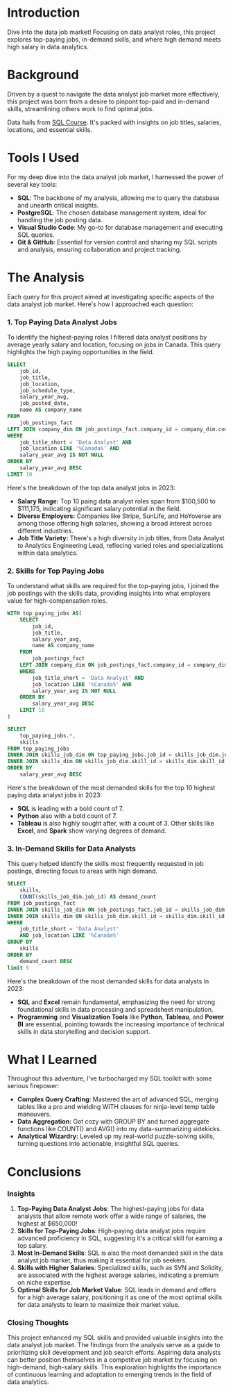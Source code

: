 # Introduction
Dive into the data job market! Focusing on data analyst roles, this project explores top-paying jobs, in-demand skills, and where high demand meets high salary in data analytics.

# Background
Driven by a quest to navigate the data analyst job market more effectively, this project was born from a desire to pinpont top-paid and in-demand skills, streamlining others work to find optimal jobs.

Data hails from [SQL Course](https://lukebarousse.com/sql). It's packed with insights on job titles, salaries, locations, and essential skills.
# Tools I Used
For my deep dive into the data analyst job market, I harnessed the power of several key tools:

- **SQL**: The backbone of my analysis, allowing me to query the database and unearth critical insights.
- **PostgreSQL**: The chosen database management system, ideal for handling the job posting data.
- **Visual Studio Code**: My go-to for database management and executing SQL queries.
- **Git & GitHub**: Essential for version control and sharing my SQL scripts and analysis, ensuring collaboration and project tracking. 
# The Analysis
Each query for this project aimed at investigating specific aspects of the data analyst job market. 
Here's how I approached each question:

### 1. Top Paying Data Analyst Jobs
To identify the highest-paying roles I filtered data analyst positions by average yearly salary and location, focusing on jobs in Canada. This query highlights the high paying opportunities in the field. 

```sql
SELECT
    job_id,
    job_title,
    job_location,
    job_schedule_type,
    salary_year_avg,
    job_posted_date,
    name AS company_name
FROM
    job_postings_fact
LEFT JOIN company_dim ON job_postings_fact.company_id = company_dim.company_id
WHERE
    job_title_short = 'Data Analyst' AND
    job_location LIKE '%Canada%' AND
    salary_year_avg IS NOT NULL
ORDER BY 
    salary_year_avg DESC
LIMIT 10
```
Here's the breakdown of the top data analyst jobs in 2023:
- **Salary Range:** Top 10 paing data analyst roles span from $100,500 to $111,175, indicating significant salary potential in the field.
- **Diverse Employers:** Companies like Stripe, SunLife, and HoYoverse are among those offering high salaries, showing a broad interest across different industries.
- **Job Title Variety:** There's a high diversity in job titles, from Data Analyst to Analytics Engineering Lead, reflecing varied roles and specializations within data analytics.

### 2. Skills for Top Paying Jobs
To understand what skills are required for the top-paying jobs, I joined the job postings with the skills data, providing insights into what employers value for high-compensation roles.

```sql
WITH top_paying_jobs AS(
    SELECT
        job_id,
        job_title,
        salary_year_avg,
        name AS company_name
    FROM
        job_postings_fact
    LEFT JOIN company_dim ON job_postings_fact.company_id = company_dim.company_id
    WHERE
        job_title_short = 'Data Analyst' AND
        job_location LIKE '%Canada%' AND
        salary_year_avg IS NOT NULL
    ORDER BY 
        salary_year_avg DESC
    LIMIT 10
)

SELECT 
    top_paying_jobs.*,
    skills
FROM top_paying_jobs
INNER JOIN skills_job_dim ON top_paying_jobs.job_id = skills_job_dim.job_id
INNER JOIN skills_dim ON skills_job_dim.skill_id = skills_dim.skill_id
ORDER BY
    salary_year_avg DESC
```
Here's the breakdown of the most demanded skills for the top 10 highest paying data analyst jobs in 2023:
- **SQL** is leading with a bold count of 7.
- **Python** also with a bold count of 7.
- **Tableau** is also highly sought after, with a count of 3. Other skills like **Excel**, and **Spark** show varying degrees of demand.
  
### 3. In-Demand Skills for Data Analysts
This query helped identify the skills most frequently requested in job postings, directing focus to areas with high demand.

```sql
SELECT
    skills,
    COUNT(skills_job_dim.job_id) AS demand_count
FROM job_postings_fact
INNER JOIN skills_job_dim ON job_postings_fact.job_id = skills_job_dim.job_id
INNER JOIN skills_dim ON skills_job_dim.skill_id = skills_dim.skill_id
WHERE
    job_title_short = 'Data Analyst'
    AND job_location LIKE '%Canada%'
GROUP BY
    skills
ORDER BY
    demand_count DESC
limit 5
```
Here's the breakdown of the most demanded skills for data analysts in 2023:
- **SQL** and **Excel** remain fundamental, emphasizing the need for strong foundational skills in data processing and spreadsheet manipulation.
- **Programming** and **Visualization Tools** like **Python**, **Tableau**, and **Power BI** are essential, pointing towards the increasing importance of technical skills in data storytelling and decision support.

# What I Learned
Throughout this adventure, I've turbocharged my SQL toolkit with some serious firepower:

- **Complex Query Crafting:** Mastered the art of advanced SQL, merging tables like a pro and wielding WITH clauses for ninja-level temp table maneuvers.
- **Data Aggregation:** Got cozy with GROUP BY and turned aggregate functions like COUNT() and AVG() into my data-summarizing sidekicks.
- **Analytical Wizardry:** Leveled up my real-world puzzle-solving skills, turning questions into actionable, insightful SQL queries.
# Conclusions
### Insights
1. **Top-Paying Data Analyst Jobs**: The highest-paying jobs for data analysts that allow remote work offer a wide range of salaries, the highest at $650,000!
2. **Skills for Top-Paying Jobs**: High-paying data analyst jobs require advanced proficiency in SQL, suggesting it's a critical skill for earning a top salary.
3. **Most In-Demand Skills**: SQL is also the most demanded skill in the data analyst job market, thus making it essential for job seekers.
4. **Skills with Higher Salaries**: Specialized skills, such as SVN and Solidity, are associated with the highest average salaries, indicating a premium on niche expertise.
5. **Optimal Skills for Job Market Value**: SQL leads in demand and offers for a high average salary, positioning it as one of the most optimal skills for data analysts to learn to maximize their market value.

### Closing Thoughts
This project enhanced my SQL skills and provided valuable insights into the data analyst job market. The findings from the analysis serve as a guide to prioritizing skill development and job search efforts. Aspiring data analysts can better position themselves in a competitve job market by focusing on high-demand, high-salary skills. This exploration highlights the importance of continuous learning and adoptation to emerging trends in the field of data analytics.
